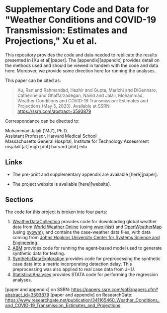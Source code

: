 # Supplementary Code and Data for "Weather Conditions and COVID-19 Transmission: Estimates and Projections," Xu et al.

This repository provides the code and data needed to replicate the results presented in [Xu et al][paper]. The [appendix][appendix] provides detail on the methods used and should be viewed in tandem with the code and data here. Moreover, we provide some direction here for running the analyses.

This paper can be cited as:
>Xu, Ran and Rahmandad, Hazhir and Gupta, Marichi and DiGennaro, Catherine and Ghaffarzadegan, Navid and Jalali, Mohammad, Weather Conditions and COVID-19 Transmission: Estimates and Projections (May 5, 2020). Available at SSRN: https://ssrn.com/abstract=3593879

Correspondance can be directed to:

Mohammad Jalali ('MJ'), Ph.D.<br/>
Assistant Professor, Harvard Medical School<br/>
Massachusetts General Hospital, Institute for Technology Assessment<br/>
msjalali \[at] mgh \[dot] harvard \[dot] edu


## Links
* The pre-print and supplementary appendix are available [here][paper].
<!--* The supplementary appendix is available [here][appendix].-->
* The project website is available [here][website].

## Sections
The code for this project is broken into four parts:
1. [WeatherDataCollection](WeatherDataCollection) provides code for downloading global weather data from [World Weather Online](https://www.worldweatheronline.com/) (using [wwo-hist](https://github.com/ekapope/WorldWeatherOnline)) and [OpenWeatherMap](https://openweathermap.org/) (using [pyowm](https://github.com/csparpa/pyowm)), and contains the case-weather data files, with data coming from [Johns Hopkins University Center for Systems Science and Engineering](https://github.com/CSSEGISandData/COVID-19).
2. [ABM](ABM) provides code for running the agent-based model used to generate synthetic data for testing.
3. [SyntheticDataExploration](SyntheticDataExploration) provides code for preprocessing the synthetic case data into a metric incorporating detection delay. This preprocessing was also applied to real case data from JHU.
4. [StatisticalAnalyses](StatisticalAnalyses) provides STATA code for performing the regression analyses.


[paper and appendix] on SSRN: https://papers.ssrn.com/sol3/papers.cfm?abstract_id=3593879
[paper and appendix] on ResearchGate: https://www.researchgate.net/publication/341165460_Weather_Conditions_and_COVID-19_Transmission_Estimates_and_Projections 

[Project website]: https://projects.iq.harvard.edu/covid19
